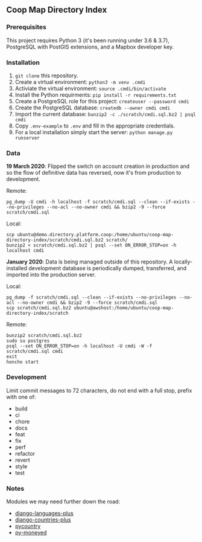 ## Coop Map Directory Index

### Prerequisites

This project requires Python 3 (it's been running under 3.6 & 3.7), PostgreSQL with PostGIS extensions, and a Mapbox developer key.

### Installation

1. `git clone` this repository.
2. Create a virtual environment: `python3 -m venv .cmdi`
3. Activiate the virtual environment: `source .cmdi/bin/activate`
4. Install the Python requirments: `pip install -r requirements.txt`
5. Create a PostgreSQL role for this project: `createuser --password cmdi`
6. Create the PostgreSQL database: `createdb --owner cmdi cmdi`
7. Import the current database: `bunzip2 -c ./scratch/cmdi.sql.bz2 | psql cmdi`
8. Copy `.env-example` to `.env` and fill in the appropriate credentials.
9. For a local installation simply start the server: `python manage.py runserver`


### Data

__19 March 2020__: Flipped the switch on account creation in production and so the flow of definitive data has reversed, now it's from production to development.

Remote:
```
pg_dump -U cmdi -h localhost -f scratch/cmdi.sql --clean --if-exists --no-privileges --no-acl --no-owner cmdi && bzip2 -9 --force scratch/cmdi.sql
```

Local:
```
scp ubuntu@demo.directory.platform.coop:/home/ubuntu/coop-map-directory-index/scratch/cmdi.sql.bz2 scratch/
bunzip2 < scratch/cmdi.sql.bz2 | psql --set ON_ERROR_STOP=on -h localhost cmdi
```

__January 2020__: Data is being managed outside of this repository. A locally-installed development database is periodically dumped, transferred, and imported into the production server.

Local:
```
pg_dump -f scratch/cmdi.sql --clean --if-exists --no-privileges --no-acl --no-owner cmdi && bzip2 -9 --force scratch/cmdi.sql
scp scratch/cmdi.sql.bz2 ubuntu@awshost:/home/ubuntu/coop-map-directory-index/scratch
```

Remote:
```
bunzip2 scratch/cmdi.sql.bz2
sudo su postgres
psql --set ON_ERROR_STOP=on -h localhost -U cmdi -W -f scratch/cmdi.sql cmdi
exit
honcho start
```

### Development

Limit commit messages to 72 characters, do not end with a full stop, prefix with one of:

* build
* ci
* chore
* docs
* feat
* fix
* perf
* refactor
* revert
* style
* test


### Notes

Modules we may need further down the road:
* [django-languages-plus](https://github.com/cordery/django-languages-plus)
* [django-countries-plus](https://github.com/cordery/django-countries-plus)
* [pycountry](https://pypi.org/project/pycountry/)
* [py-moneyed](https://github.com/limist/py-moneyed)

